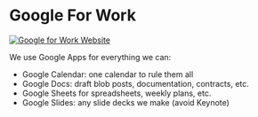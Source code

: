 # Google For Work

[![Google for Work Website][producti]][product]

We use Google Apps for everything we can:

- Google Calendar: one calendar to rule them all
- Google Docs: draft blob posts, documentation, contracts, etc.
- Google Sheets for spreadsheets, weekly plans, etc.
- Google Slides: any slide decks we make (avoid Keynote)

[product]: https://www.google.com/work/apps/business/
[producti]: google_for_work.png

